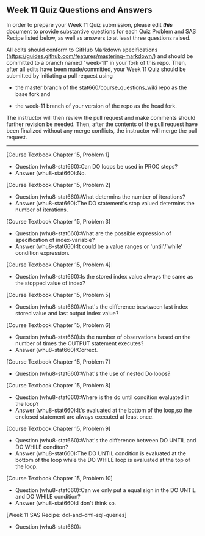 
## Week 11 Quiz Questions and Answers

In order to prepare your Week 11 Quiz submission, please edit ***this*** document to provide substantive questions for each Quiz Problem and SAS Recipe listed below, as well as answers to at least three questions raised.

All edits should conform to GitHub Markdown specifications (https://guides.github.com/features/mastering-markdown/) and should be committed to a branch named "week-11" in your fork of this repo. Then, after all edits have been made/committed, your Week 11 Quiz should be submitted by initiating a pull request using

- the master branch of the stat660/course_questions_wiki repo as the base fork and

- the week-11 branch of your version of the repo as the head fork.

The instructor will then review the pull request and make comments should further revision be needed. Then, after the contents of the pull request have been finalized without any merge conflicts, the instructor will merge the pull request.



********************************************************************************



[Course Textbook Chapter 15, Problem 1]
- Question (whu8-stat660):Can DO loops be used in PROC steps?
- Answer (whu8-stat660):No.



[Course Textbook Chapter 15, Problem 2]
- Question (whu8-stat660):What determins the number of iterations?
- Answer (whu8-stat660):The DO statement's stop valued determins the number of iterations.



[Course Textbook Chapter 15, Problem 3]
- Question (whu8-stat660):What are the possible expression of specification of index-variable?
- Answer (whu8-stat660):It could be a value ranges or 'until'/'while' condition expression.



[Course Textbook Chapter 15, Problem 4]
- Question (whu8-stat660):Is the stored index value always the same as the stopped value of index?



[Course Textbook Chapter 15, Problem 5]
- Question (whu8-stat660):What's the difference bewtween last index stored value and last output index value?



[Course Textbook Chapter 15, Problem 6]
- Question (whu8-stat660):Is the number of observations based on the number of times the OUTPUT statement executes?
- Answer (whu8-stat660):Correct.



[Course Textbook Chapter 15, Problem 7]
- Question (whu8-stat660):What's the use of nested Do loops?



[Course Textbook Chapter 15, Problem 8]
- Question (whu8-stat660):Where is the do until condition evaluated in the loop?
- Answer (whu8-stat660):It's evaluated at the bottom of the loop,so the enclosed statement are always executed at least once.



[Course Textbook Chapter 15, Problem 9]
- Question (whu8-stat660):What's the difference between DO UNTIL and DO WHILE conditon?
- Answer (whu8-stat660):The DO UNTIL condition is evaluated at the bottom of the loop while the DO WHILE loop is evaluated at the top of the loop.



[Course Textbook Chapter 15, Problem 10]
- Question (whu8-stat660):Can we only put a equal sign in the DO UNTIL and DO WHILE condition?
- Answer (whu8-stat660):I don't think so.



[Week 11 SAS Recipe: ddl-and-dml-sql-queries]
- Question (whu8-stat660):

